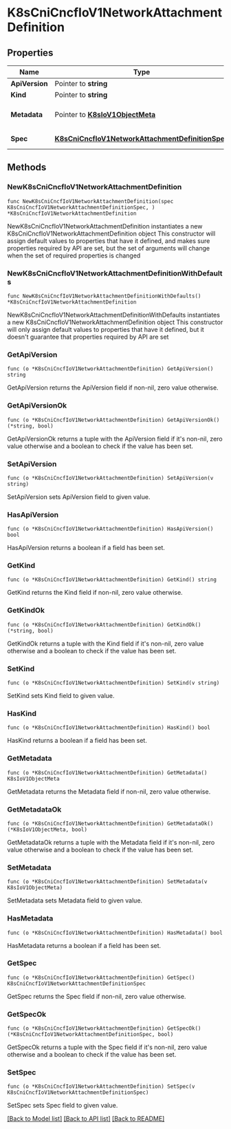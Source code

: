 # K8sCniCncfIoV1NetworkAttachmentDefinition

## Properties

Name | Type | Description | Notes
------------ | ------------- | ------------- | -------------
**ApiVersion** | Pointer to **string** |  | [optional] 
**Kind** | Pointer to **string** |  | [optional] 
**Metadata** | Pointer to [**K8sIoV1ObjectMeta**](K8sIoV1ObjectMeta.md) |  | [optional] [default to {}]
**Spec** | [**K8sCniCncfIoV1NetworkAttachmentDefinitionSpec**](K8sCniCncfIoV1NetworkAttachmentDefinitionSpec.md) |  | [default to {}]

## Methods

### NewK8sCniCncfIoV1NetworkAttachmentDefinition

`func NewK8sCniCncfIoV1NetworkAttachmentDefinition(spec K8sCniCncfIoV1NetworkAttachmentDefinitionSpec, ) *K8sCniCncfIoV1NetworkAttachmentDefinition`

NewK8sCniCncfIoV1NetworkAttachmentDefinition instantiates a new K8sCniCncfIoV1NetworkAttachmentDefinition object
This constructor will assign default values to properties that have it defined,
and makes sure properties required by API are set, but the set of arguments
will change when the set of required properties is changed

### NewK8sCniCncfIoV1NetworkAttachmentDefinitionWithDefaults

`func NewK8sCniCncfIoV1NetworkAttachmentDefinitionWithDefaults() *K8sCniCncfIoV1NetworkAttachmentDefinition`

NewK8sCniCncfIoV1NetworkAttachmentDefinitionWithDefaults instantiates a new K8sCniCncfIoV1NetworkAttachmentDefinition object
This constructor will only assign default values to properties that have it defined,
but it doesn't guarantee that properties required by API are set

### GetApiVersion

`func (o *K8sCniCncfIoV1NetworkAttachmentDefinition) GetApiVersion() string`

GetApiVersion returns the ApiVersion field if non-nil, zero value otherwise.

### GetApiVersionOk

`func (o *K8sCniCncfIoV1NetworkAttachmentDefinition) GetApiVersionOk() (*string, bool)`

GetApiVersionOk returns a tuple with the ApiVersion field if it's non-nil, zero value otherwise
and a boolean to check if the value has been set.

### SetApiVersion

`func (o *K8sCniCncfIoV1NetworkAttachmentDefinition) SetApiVersion(v string)`

SetApiVersion sets ApiVersion field to given value.

### HasApiVersion

`func (o *K8sCniCncfIoV1NetworkAttachmentDefinition) HasApiVersion() bool`

HasApiVersion returns a boolean if a field has been set.

### GetKind

`func (o *K8sCniCncfIoV1NetworkAttachmentDefinition) GetKind() string`

GetKind returns the Kind field if non-nil, zero value otherwise.

### GetKindOk

`func (o *K8sCniCncfIoV1NetworkAttachmentDefinition) GetKindOk() (*string, bool)`

GetKindOk returns a tuple with the Kind field if it's non-nil, zero value otherwise
and a boolean to check if the value has been set.

### SetKind

`func (o *K8sCniCncfIoV1NetworkAttachmentDefinition) SetKind(v string)`

SetKind sets Kind field to given value.

### HasKind

`func (o *K8sCniCncfIoV1NetworkAttachmentDefinition) HasKind() bool`

HasKind returns a boolean if a field has been set.

### GetMetadata

`func (o *K8sCniCncfIoV1NetworkAttachmentDefinition) GetMetadata() K8sIoV1ObjectMeta`

GetMetadata returns the Metadata field if non-nil, zero value otherwise.

### GetMetadataOk

`func (o *K8sCniCncfIoV1NetworkAttachmentDefinition) GetMetadataOk() (*K8sIoV1ObjectMeta, bool)`

GetMetadataOk returns a tuple with the Metadata field if it's non-nil, zero value otherwise
and a boolean to check if the value has been set.

### SetMetadata

`func (o *K8sCniCncfIoV1NetworkAttachmentDefinition) SetMetadata(v K8sIoV1ObjectMeta)`

SetMetadata sets Metadata field to given value.

### HasMetadata

`func (o *K8sCniCncfIoV1NetworkAttachmentDefinition) HasMetadata() bool`

HasMetadata returns a boolean if a field has been set.

### GetSpec

`func (o *K8sCniCncfIoV1NetworkAttachmentDefinition) GetSpec() K8sCniCncfIoV1NetworkAttachmentDefinitionSpec`

GetSpec returns the Spec field if non-nil, zero value otherwise.

### GetSpecOk

`func (o *K8sCniCncfIoV1NetworkAttachmentDefinition) GetSpecOk() (*K8sCniCncfIoV1NetworkAttachmentDefinitionSpec, bool)`

GetSpecOk returns a tuple with the Spec field if it's non-nil, zero value otherwise
and a boolean to check if the value has been set.

### SetSpec

`func (o *K8sCniCncfIoV1NetworkAttachmentDefinition) SetSpec(v K8sCniCncfIoV1NetworkAttachmentDefinitionSpec)`

SetSpec sets Spec field to given value.



[[Back to Model list]](../README.md#documentation-for-models) [[Back to API list]](../README.md#documentation-for-api-endpoints) [[Back to README]](../README.md)


